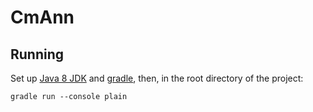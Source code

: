 CmAnn
=====

Running
-------

Set up [Java 8 JDK](http://www.oracle.com/technetwork/java/javase/downloads/jdk8-downloads-2133151.html) and [gradle](https://gradle.org/), then, in the root directory of the project:

    gradle run --console plain
